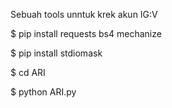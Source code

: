 Sebuah tools unntuk krek akun IG:V

$ pip install requests bs4 mechanize

$ pip install stdiomask

$ cd ARI

$ python ARI.py
